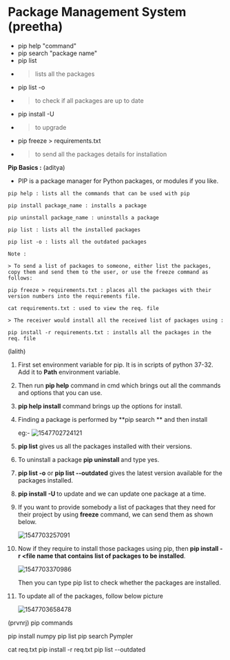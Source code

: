 # Package Management System   (preetha)

- pip help "command"
- pip search "package name"
- pip list 
- > lists all the packages
- pip list -o
- > to check if all packages are up to date
- pip install -U
- > to upgrade
- pip freeze > requirements.txt
- > to send all the packages details for installation

**Pip Basics :** (aditya)

* PIP is a package manager for Python packages, or modules if you like.

```pyth
pip help : lists all the commands that can be used with pip

pip install package_name : installs a package

pip uninstall package_name : uninstalls a package

pip list : lists all the installed packages

pip list -o : lists all the outdated packages

Note :

> To send a list of packages to someone, either list the packages, copy them and send them to the user, or use the freeze command as follows:

pip freeze > requirements.txt : places all the packages with their version numbers into the requirements file.

cat requirements.txt : used to view the req. file

> The receiver would install all the received list of packages using :

pip install -r requirements.txt : installs all the packages in the req. file

```
(lalith)
1. First set environment variable for pip. It is in scripts of python 37-32. Add it to **Path** environment variable.<!--If it is already set then ignore this step-->

2. Then run **pip help** command in cmd which brings out all the commands and options that you can use.

3. **pip help install** command brings up the options for install.

4. Finding a package is performed by **pip search <package name> ** and then install

   eg:- ![1547702724121](https://github.com/adityakuppa26/Python-Notes/blob/lalith_notes/images/1547702724121.png)

5. **pip list** gives us all the packages installed with their versions.

6. To uninstall a package **pip uninstall <package name>** and type yes.

7. **pip list -o** or **pip list --outdated** gives the latest version available for the packages installed.

8. **pip install -U <package name>** to update and we can update one package at a time.

9. If you want to provide somebody a list of packages that they need for their project by using **freeze** command, we can send them as shown below.

   ![1547703257091](https://github.com/adityakuppa26/Python-Notes/blob/lalith_notes/images/1547703257091.png)

10. Now if they require to install those packages using pip, then **pip install -r <file name that contains list of packages to be installed**.

    ![1547703370986](https://github.com/adityakuppa26/Python-Notes/blob/lalith_notes/images/1547703370986.png)

    Then you can type pip list to check whether the packages are installed.

11. To update all of the packages, follow below picture

    ![1547703658478](https://github.com/adityakuppa26/Python-Notes/blob/lalith_notes/images/1547703658478.png)


(prvnrj)
pip commands

pip install numpy
pip list
pip search Pympler

cat req.txt
pip install -r req.txt
pip list --outdated

